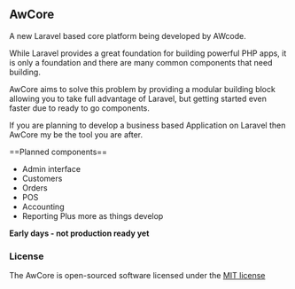 ## AwCore

A new Laravel based core platform being developed by AWcode.

While Laravel provides a great foundation for building powerful PHP apps, it is only a foundation and there are many common components that need building.

AwCore aims to solve this problem by providing a modular building block allowing you to take full advantage of Laravel, but getting started even faster due to ready to go components.

If you are planning to develop a business based Application on Laravel then AwCore my be the tool you are after.

==Planned components==
 - Admin interface
 - Customers
 - Orders
 - POS
 - Accounting
 - Reporting
Plus more as things develop

**Early days - not production ready yet**


### License

The AwCore is open-sourced software licensed under the [MIT license](http://opensource.org/licenses/MIT)
